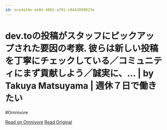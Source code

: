 ```yaml
---
id: ece4a14e-ee0d-40b5-af91-c0443889023e
---
```


# dev.toの投稿がスタッフにピックアップされた要因の考察. 彼らは新しい投稿を丁寧にチェックしている／コミュニティにまず貢献しよう／誠実に、… | by Takuya Matsuyama | 週休７日で働きたい
#Omnivore

[Read on Omnivore](https://omnivore.app/me/dev-to-by-takuya-matsuyama-18ef14357e6)
[Read Original](https://blog.craftz.dog/small-tip-on-how-to-get-your-article-covered-on-dev-to-7fbb55cbff99)

